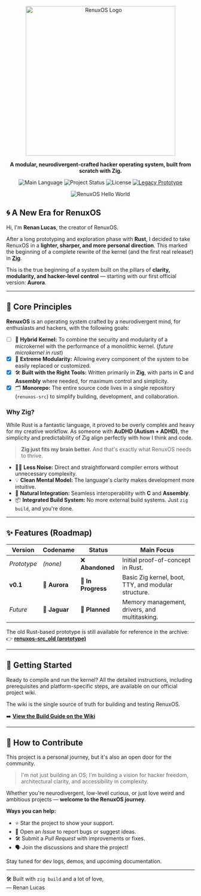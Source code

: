 <p align="center">
  <img src="https://github.com/user-attachments/assets/92774026-3ea6-492f-9de4-f78dd616038b" alt="RenuxOS Logo" width="400">
</p>

<p align="center">
  <strong>A modular, neurodivergent-crafted hacker operating system, built from scratch with Zig.</strong>
</p>

<p align="center">
  <img alt="Main Language" src="https://img.shields.io/badge/language-Zig-orange.svg?style=for-the-badge">
  <img alt="Project Status" src="https://img.shields.io/badge/status-In%20Development-blue.svg?style=for-the-badge">
  <img alt="License" src="https://img.shields.io/badge/license-MIT-green.svg?style=for-the-badge">
  <a href="https://github.com/renuxteam/renuxos-src_old">
    <img alt="Legacy Prototype" src="https://img.shields.io/badge/legacy-Rust%20(Archived)-gray.svg?style=for-the-badge">
  </a>
</p>

<p align="center">
  <img src="https://github.com/user-attachments/assets/1b23b381-25dd-452a-8042-c23a5e259003" alt="RenuxOS Hello World">
</p>

## 🌀 A New Era for RenuxOS

Hi, I'm **Renan Lucas**, the creator of RenuxOS.

After a long prototyping and exploration phase with **Rust**, I decided to take RenuxOS in a **lighter, sharper, and more personal direction**. This marked the beginning of a complete rewrite of the kernel (and the first real release!) in [**Zig**](https://ziglang.org/).

This is the true beginning of a system built on the pillars of **clarity, modularity, and hacker-level control** — starting with our first official version: **Aurora**.

---

## 🎯 Core Principles

**RenuxOS** is an operating system crafted by a neurodivergent mind, for enthusiasts and hackers, with the following goals:

-  [ ] 🧠 **Hybrid Kernel:** To combine the security and modularity of a microkernel with the performance of a monolithic kernel. (*future microkernel in rust*)
-  [x] 🧩 **Extreme Modularity:** Allowing every component of the system to be easily replaced or customized.
- [x] 🛠️ **Built with the Right Tools:** Written primarily in **Zig**, with parts in **C** and **Assembly** where needed, for maximum control and simplicity.
-  [x] 🗂️ **Monorepo:** The entire source code lives in a single repository (`renuxos-src`) to simplify building, development, and collaboration.

### Why Zig?

While Rust is a fantastic language, it proved to be overly complex and heavy for my creative workflow. As someone with **AuDHD (Autism + ADHD)**, the simplicity and predictability of Zig align perfectly with how I think and code.

> **Zig just fits my brain better.**
> And that's exactly what RenuxOS needs to thrive.

-   🧘‍♂️ **Less Noise:** Direct and straightforward compiler errors without unnecessary complexity.
-   💡 **Clean Mental Model:** The language's clarity makes development more intuitive.
-   🔩 **Natural Integration:** Seamless interoperability with **C** and **Assembly**.
-   📦 **Integrated Build System:** No more external build systems. Just `zig build`, and you're done.

---

## ✨ Features (Roadmap)

| Version      | Codename    | Status           | Main Focus                                           |
|--------------|-------------|------------------|------------------------------------------------------|
| *Prototype*  | *(none)*    | ❌ **Abandoned**  | Initial proof-of-concept in Rust.                    |
| **v0.1**     | 🌅 **Aurora** | 🔨 **In Progress** | Basic Zig kernel, boot, TTY, and modular structure.  |
| *Future*     | 🐆 **Jaguar** | 🔮 **Planned**   | Memory management, drivers, and multitasking.        |

The old Rust-based prototype is still available for reference in the archive:  
👉 **[renuxos-src_old (prototype)](https://github.com/renuxteam/renuxos-src_old)**

---

## 🚀 Getting Started

Ready to compile and run the kernel? All the detailed instructions, including prerequisites and platform-specific steps, are available on our official project wiki.

The wiki is the single source of truth for building and testing RenuxOS.

➡️ **[View the Build Guide on the Wiki](https://github.com/renuxteam/renuxos-src/wiki/Bulld-Project)**

---

## 🤝 How to Contribute

This project is a personal journey, but it's also an open door for the community.

> I'm not just building an OS; I'm building a vision for hacker freedom, architectural clarity, and accessibility in complexity.

Whether you're neurodivergent, low-level curious, or just love weird and ambitious projects — **welcome to the RenuxOS journey**.

**Ways you can help:**
*   ⭐ Star the project to show your support.
*   🐞 Open an *Issue* to report bugs or suggest ideas.
*   🛠️ Submit a *Pull Request* with improvements or fixes.
*   🗣️ Join the discussions and share the project!

Stay tuned for dev logs, demos, and upcoming documentation.

---

🛠️ Built with `zig build` and a lot of love,  
— Renan Lucas
